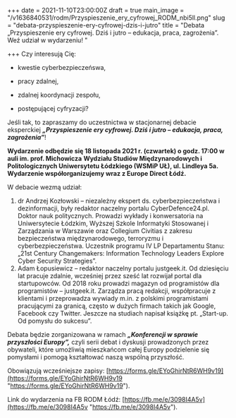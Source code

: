 +++
date = 2021-11-10T23:00:00Z
draft = true
main_image = "/v1636840531/rodm/Przyspieszenie_ery_cyfrowej_RODM_nbi5ll.png"
slug = "debata-przyspieszenie-ery-cyfrowej-dzis-i-jutro"
title = "Debata „Przyspieszenie ery cyfrowej. Dziś i jutro – edukacja, praca, zagrożenia”. Weź udział w wydarzeniu! "

+++
Czy interesują Cię:

* kwestie cyberbezpieczeńswa,


* pracy zdalnej,


* zdalnej koordynacji zespołu,


* postępującej cyfryzacji?

Jeśli tak, to zapraszamy do uczestnictwa w stacjonarnej debacie eksperckiej **_„Przyspieszenie ery cyfrowej. Dziś i jutro – edukacja, praca, zagrożenia”_**! 

**Wydarzenie odbędzie się 18 listopada 2021 r. (czwartek) o godz. 17:00 w auli im. prof. Michowicza** **Wydziału Studiów Międzynarodowych i Politologicznych Uniwersytetu Łódzkiego (WSMiP UŁ), ul. Lindleya 5a. Wydarzenie współorganizujemy wraz z Europe Direct Łódź.** 

W debacie wezmą udział:

1. dr Andrzej Kozłowski – niezależny ekspert ds. cyberbezpieczeństwa i dezinformacji, były redaktor naczelny portalu CyberDefence24.pl. Doktor nauk politycznych. Prowadzi wykłady i konwersatoria na Uniwersytecie Łódzkim, Wyższej Szkole Informatyki Stosowanej i Zarządzania w Warszawie oraz Collegium Civitias z zakresu bezpieczeństwa międzynarodowego, terroryzmu i cyberbezpieczeństwa. Uczestnik programu IV LP Departamentu Stanu: „21st Century Changemakers: Information Technology Leaders Explore Cyber Security Strategies”.
2. Adam Łopusiewicz – redaktor naczelny portalu justgeek.it. Od dziesięciu lat pracuje zdalnie, wcześniej przez sześć lat rozwijał portal dla startupowców. Od 2018 roku prowadzi magazyn od programistów dla programistów – justgeek.it. Zarządza pracą redakcji, współpracuje z klientami i przeprowadza wywiady m.in. z polskimi programistami pracującymi za granicą, często w dużych firmach takich jak Google, Facebook czy Twitter. Jeszcze na studiach napisał książkę pt. „Start-up. Od pomysłu do sukcesu”.

Debata będzie zorganizowana w ramach **_„Konferencji w sprawie przyszłości Europy”,_** czyli serii debat i dyskusji prowadzonych przez obywateli, które umożliwią mieszkańcom całej Europy podzielenie się pomysłami i pomogą kształtować naszą wspólną przyszłość.

Obowiązują wcześniejsze zapisy: [https://forms.gle/EYoGhirNtR6WH9v19](https://forms.gle/EYoGhirNtR6WH9v19 "https://forms.gle/EYoGhirNtR6WH9v19"). 

Link do wydarzenia na FB RODM Łódź: [https://fb.me/e/3098I4A5v](https://fb.me/e/3098I4A5v "https://fb.me/e/3098I4A5v"). 